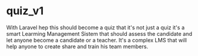 # quiz_v1
With Laravel hep this should become a quiz that it's not just a quiz it's a smart Learming Management Sistem that should assess the candidate and let anyone become a candidate or a teacher. 
It's a complex LMS that will help anyone to create share and train his team members.

